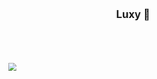 <h2 align="center">
    Luxy 🖤
</h2>
<br>
<br>
<br>
<br>
<a href="https://discord.com/users/603948445362946084">
        <img src="https://lanyard.cnrad.dev/api/709698877036429363" />
